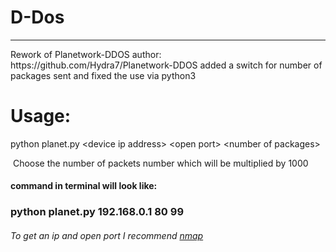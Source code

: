 # D-Dos
<hr>
Rework of Planetwork-DDOS author: https://github.com/Hydra7/Planetwork-DDOS
added a switch for number of packages sent and fixed the use via python3 
<h1>Usage:</h1>
<p>python planet.py &lt;device ip address&gt; &lt;open port&gt; &lt;number of packages&gt;</p>
<p>&nbsp;Choose the number of packets number which will be multiplied by 1000</p>
<h4>
<p>command in terminal will look like:</p></h4>
<h3><p>python planet.py 192.168.0.1 80 99</p></h3>
<h6> <p>To get an ip and open port I recommend <a href="https://nmap.org/download.html">nmap</a></p></h6>
